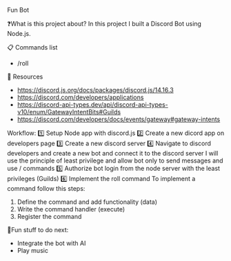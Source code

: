 Fun Bot

❓What is this project about?
In this project I built a Discord Bot using Node.js.

📋 Commands list

- /roll

📌 Resources

- https://discord.js.org/docs/packages/discord.js/14.16.3
- https://discord.com/developers/applications
- https://discord-api-types.dev/api/discord-api-types-v10/enum/GatewayIntentBits#Guilds
- https://discord.com/developers/docs/events/gateway#gateway-intents

Workflow:
1️⃣ Setup Node app with discord.js
2️⃣ Create a new dicord app on developers page
3️⃣ Create a new discord server
4️⃣ Navigate to discord developers and create a new bot and connect it to the discord server
I will use the principle of least privilege and allow bot only to send messages and use / commands
5️⃣ Authorize bot login from the node server with the least privileges (Guilds)
6️⃣ Implement the roll command
To implement a command follow this steps:

1. Define the command and add functionality (data)
2. Write the command handler (execute)
3. Register the command

🤔Fun stuff to do next:

- Integrate the bot with AI
- Play music
